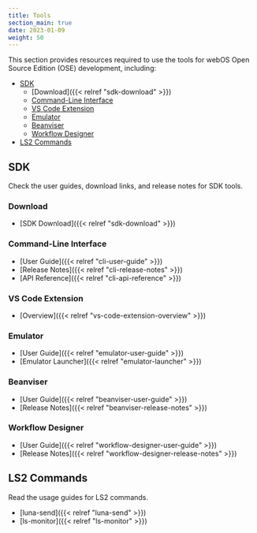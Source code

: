 ```yaml
---
title: Tools
section_main: true
date: 2023-01-09
weight: 50
---
```


This section provides resources required to use the tools for webOS Open Source Edition (OSE) development, including:

* [SDK](#sdk)
    * [Download]({{< relref "sdk-download" >}})
    * [Command-Line Interface](#command-line-interface)
    * [VS Code Extension](#vs-code-extension)
    * [Emulator](#emulator)
    * [Beanviser](#beanviser)
    * [Workflow Designer](#workflow-designer)
* [LS2 Commands](#ls2-commands)

## SDK

Check the user guides, download links, and release notes for SDK tools.

### Download

* [SDK Download]({{< relref "sdk-download" >}})

### Command-Line Interface

* [User Guide]({{< relref "cli-user-guide" >}})
* [Release Notes]({{< relref "cli-release-notes" >}})
* [API Reference]({{< relref "cli-api-reference" >}})

### VS Code Extension

* [Overview]({{< relref "vs-code-extension-overview" >}})

### Emulator

* [User Guide]({{< relref "emulator-user-guide" >}})
* [Emulator Launcher]({{< relref "emulator-launcher" >}})

### Beanviser

* [User Guide]({{< relref "beanviser-user-guide" >}})
* [Release Notes]({{< relref "beanviser-release-notes" >}})

### Workflow Designer

* [User Guide]({{< relref "workflow-designer-user-guide" >}})
* [Release Notes]({{< relref "workflow-designer-release-notes" >}})

## LS2 Commands

Read the usage guides for LS2 commands.

* [luna-send]({{< relref "luna-send" >}})
* [ls-monitor]({{< relref "ls-monitor" >}})
